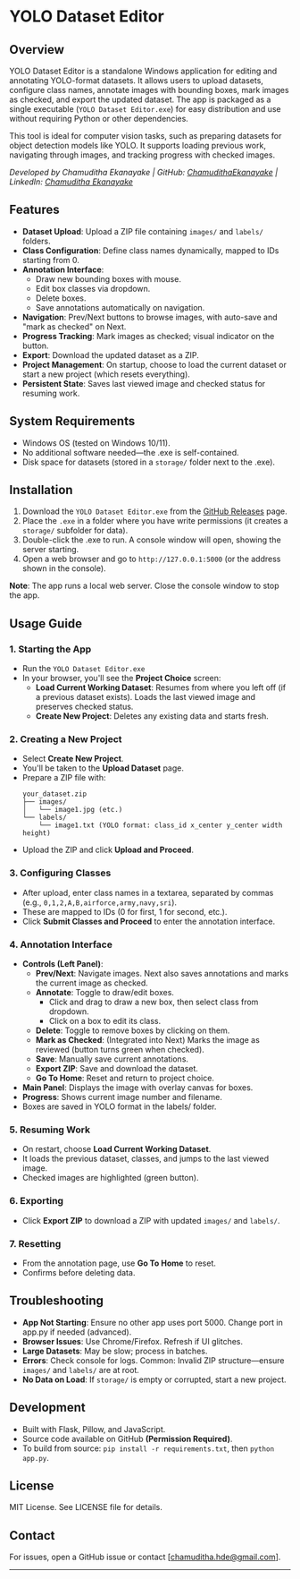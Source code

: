 # YOLO Dataset Editor

## Overview
YOLO Dataset Editor is a standalone Windows application for editing and annotating YOLO-format datasets. It allows users to upload datasets, configure class names, annotate images with bounding boxes, mark images as checked, and export the updated dataset. The app is packaged as a single executable (`YOLO Dataset Editor.exe`) for easy distribution and use without requiring Python or other dependencies.

This tool is ideal for computer vision tasks, such as preparing datasets for object detection models like YOLO. It supports loading previous work, navigating through images, and tracking progress with checked images.

*Developed by Chamuditha Ekanayake | GitHub: [ChamudithaEkanayake](https://github.com/ChamudithaEkanayake) | LinkedIn: [Chamuditha Ekanayake](https://www.linkedin.com/in/chamuditha-ekanayake-8b37602b6/)*

## Features
- **Dataset Upload**: Upload a ZIP file containing `images/` and `labels/` folders.
- **Class Configuration**: Define class names dynamically, mapped to IDs starting from 0.
- **Annotation Interface**:
  - Draw new bounding boxes with mouse.
  - Edit box classes via dropdown.
  - Delete boxes.
  - Save annotations automatically on navigation.
- **Navigation**: Prev/Next buttons to browse images, with auto-save and "mark as checked" on Next.
- **Progress Tracking**: Mark images as checked; visual indicator on the button.
- **Export**: Download the updated dataset as a ZIP.
- **Project Management**: On startup, choose to load the current dataset or start a new project (which resets everything).
- **Persistent State**: Saves last viewed image and checked status for resuming work.

## System Requirements
- Windows OS (tested on Windows 10/11).
- No additional software needed—the .exe is self-contained.
- Disk space for datasets (stored in a `storage/` folder next to the .exe).

## Installation
1. Download the `YOLO Dataset Editor.exe` from the [GitHub Releases](https://github.com/ChamudithaEkanayake/YOLO-Dataset-Editor-YDE-.git) page.
2. Place the `.exe` in a folder where you have write permissions (it creates a `storage/` subfolder for data).
3. Double-click the .exe to run. A console window will open, showing the server starting.
4. Open a web browser and go to `http://127.0.0.1:5000` (or the address shown in the console).

**Note**: The app runs a local web server. Close the console window to stop the app.

## Usage Guide

### 1. Starting the App
- Run the `YOLO Dataset Editor.exe`
- In your browser, you'll see the **Project Choice** screen:
  - **Load Current Working Dataset**: Resumes from where you left off (if a previous dataset exists). Loads the last viewed image and preserves checked status.
  - **Create New Project**: Deletes any existing data and starts fresh.

### 2. Creating a New Project
- Select **Create New Project**.
- You'll be taken to the **Upload Dataset** page.
- Prepare a ZIP file with:
  ```
  your_dataset.zip
  ├── images/
  │   └── image1.jpg (etc.)
  └── labels/
      └── image1.txt (YOLO format: class_id x_center y_center width height)
  ```
- Upload the ZIP and click **Upload and Proceed**.

### 3. Configuring Classes
- After upload, enter class names in a textarea, separated by commas (e.g., `0,1,2,A,B,airforce,army,navy,sri`).
- These are mapped to IDs (0 for first, 1 for second, etc.).
- Click **Submit Classes and Proceed** to enter the annotation interface.

### 4. Annotation Interface
- **Controls (Left Panel)**:
  - **Prev/Next**: Navigate images. Next also saves annotations and marks the current image as checked.
  - **Annotate**: Toggle to draw/edit boxes.
    - Click and drag to draw a new box, then select class from dropdown.
    - Click on a box to edit its class.
  - **Delete**: Toggle to remove boxes by clicking on them.
  - **Mark as Checked**: (Integrated into Next) Marks the image as reviewed (button turns green when checked).
  - **Save**: Manually save current annotations.
  - **Export ZIP**: Save and download the dataset.
  - **Go To Home**: Reset and return to project choice.
- **Main Panel**: Displays the image with overlay canvas for boxes.
- **Progress**: Shows current image number and filename.
- Boxes are saved in YOLO format in the labels/ folder.

### 5. Resuming Work
- On restart, choose **Load Current Working Dataset**.
- It loads the previous dataset, classes, and jumps to the last viewed image.
- Checked images are highlighted (green button).

### 6. Exporting
- Click **Export ZIP** to download a ZIP with updated `images/` and `labels/`.

### 7. Resetting
- From the annotation page, use **Go To Home** to reset.
- Confirms before deleting data.

## Troubleshooting
- **App Not Starting**: Ensure no other app uses port 5000. Change port in app.py if needed (advanced).
- **Browser Issues**: Use Chrome/Firefox. Refresh if UI glitches.
- **Large Datasets**: May be slow; process in batches.
- **Errors**: Check console for logs. Common: Invalid ZIP structure—ensure `images/` and `labels/` are at root.
- **No Data on Load**: If `storage/` is empty or corrupted, start a new project.

## Development
- Built with Flask, Pillow, and JavaScript.
- Source code available on GitHub **(Permission Required)**.
- To build from source: `pip install -r requirements.txt`, then `python app.py`.

## License
MIT License. See LICENSE file for details.

## Contact
For issues, open a GitHub issue or contact [chamuditha.hde@gmail.com].

--- 

